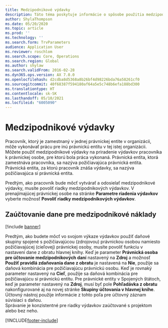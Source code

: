 ```yaml
---
title: Medzipodnikové výdavky
description: Táto téma poskytuje informácie o spôsobe použitia medzipodnikových výdavkov na priradenie výdavkov pracovníka k právnickej osobe, pre ktorú bola práca vykonaná.
author: ShylaThompson
ms.date: 05/20/2020
ms.topic: article
ms.prod: ''
ms.technology: ''
ms.search.form: TrvParameters
audience: Application User
ms.reviewer: roschlom
ms.search.scope: Core, Operations
ms.search.region: Global
ms.author: shylaw
ms.search.validFrom: 2016-02-28
ms.dyn365.ops.version: AX 7.0.0
ms.openlocfilehash: d2cdba8d5368a8b26bf4d98226bda76a58261cf0
ms.sourcegitcommit: 40f68387f594180af64a5e5c748b6efa188bd300
ms.translationtype: HT
ms.contentlocale: sk-SK
ms.lasthandoff: 05/10/2021
ms.locfileid: "6005090"
---
```

# <a name="intercompany-expenses"></a>Medzipodnikové výdavky

Pracovník, ktorý je zamestnaný v jednej právnickej entite v organizácii, môže vykonávať prácu pre inú právnickú entitu v tej istej organizácii. Môžete použiť medzipodnikové výdavky na priradenie výdavkov pracovníka k právnickej osobe, pre ktorú bola práca vykonaná. Právnická entita, ktorá zamestnáva pracovníka, sa nazýva požičiavajúca právnická entita. Právnická entita, za ktorú pracovník znáša výdavky, sa nazýva požičiavajúca si právnická entita. 

Predtým, ako pracovník bude môcť vytvárať a odosielať medzipodnikové výdavky, musíte povoliť riadky medzipodnikových výdavkov. V prenajímajúcej právnickej osobe na stránke **Parametre riadenia výdavkov** vyberte možnosť **Povoliť riadky medzipodnikových výdavkov**. 

## <a name="tax-posting-for-intercompany-expenses"></a>Zaúčtovanie dane pre medzipodnikové náklady

[!include [banner](../includes/banner.md)]

Predtým, ako budete môcť vo svojom výkaze výdavkov použiť daňové skupiny spojené s požičiavajúcou (zdrojovou) právnickou osobou namiesto požičiavajúcej (cieľovej) právnickej osoby, musíte povoliť funkciu v nastavení dane z obratu hlavnej knihy. Keď je parameter **Právnická osoba pre účtovanie medzipodnikových daní** nastavený na **Zdroj** a možnosť **Použiť pravidlá zdaňovania dane z obratu** je nastavená na **Nie**, použije sa daňová kombinácia pre požičiavajúcu právnickú osobu. Keď je rovnaký parameter nastavený na **Cieľ**, použije sa daňová kombinácia pre požičiavajúcu si právnickú entitu. Pre právnické entity v Spojených štátoch, keď je parameter nastavený na **Zdroj**, musí byť pole **Pohľadávka z obratu** nakonfigurované aj na novej stránke **Skupiny účtovania v hlavnej knihe**. Účtovný nástroj použije informácie z tohto poľa pre účtovný záznam súvisiaci s daňou.   
Správanie je konzistentné pre riadky výdavkov zaúčtované s projektom alebo bez neho.  


[!INCLUDE[footer-include](../includes/footer-banner.md)]